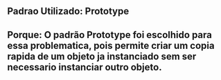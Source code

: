 ## Padrao Utilizado: Prototype

## Porque: O padrão Prototype foi escolhido para essa problematica, pois permite criar um copia rapida de um objeto ja instanciado sem ser necessario instanciar outro objeto.